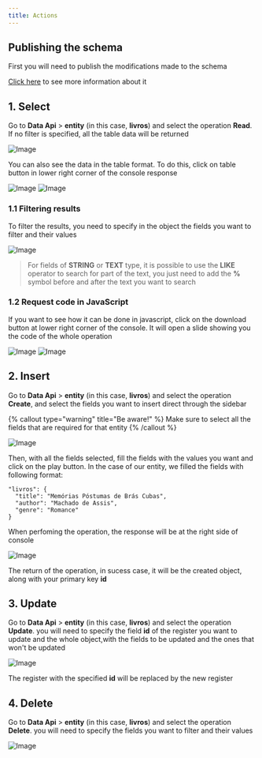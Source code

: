 ```yaml
---
title: Actions
---
```


## Publishing the schema

First you will need to publish the modifications made to the schema

[Click here](/docs/project-schema/publish-schema) to see more information about it

## 1. Select

Go to **Data Api** > **entity** (in this case, **livros**) and select the operation **Read**. If no filter is specified, all the table data will be returned

![Image](/images/yc-web/select.png)

You can also see the data in the table format. To do this, click on table button in lower right corner of the console response

![Image](/images/yc-web/read2.png)
![Image](/images/yc-web/read3.png)

### 1.1 Filtering results

To filter the results, you need to specify in the object the fields you want to filter and their values

![Image](/images/yc-web/Read6.png)

> For fields of **STRING** or **TEXT** type, it is possible to use the **LIKE** operator to search for part of the text, you just need to add the **%** symbol before and after the text you want to search

### 1.2 Request code in JavaScript

If you want to see how it can be done in javascript, click on the download button at lower right corner of the console. It will open a slide showing you the code of the whole operation

![Image](/images/yc-web/read4.png)
![Image](/images/yc-web/read5.png)

## 2. Insert

Go to **Data Api** > **entity** (in this case, **livros**) and select the operation **Create**, and select the fields you want to insert direct through the sidebar

{% callout type="warning" title="Be aware!" %}
Make sure to select all the fields that are required for that entity
{% /callout %}

![Image](/images/yc-web/Insert1.png)

Then, with all the fields selected, fill the fields with the values you want and click on the play button. In the case of our entity, we filled the fields with following format:

```
"livros": {
  "title": "Memórias Póstumas de Brás Cubas",
  "author": "Machado de Assis",
  "genre": "Romance"
}
```

When perfoming the operation, the response will be at the right side of console

![Image](/images/yc-web/Insert2.png)

The return of the operation, in sucess case, it will be the created object, along with your primary key **id**

## 3. Update

Go to **Data Api** > **entity** (in this case, **livros**) and select the operation **Update**. you will need to specify the field **id** of the register you want to update and the whole object,with the fields to be updated and the ones that won't be updated

![Image](/images/yc-web/Update1.png)

The register with the specified **id** will be replaced by the new register

## 4. Delete

Go to **Data Api** > **entity** (in this case, **livros**) and select the operation **Delete**. you will need to specify the fields you want to filter and their values

![Image](/images/yc-web/delete1.png)
